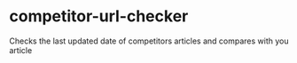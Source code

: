 # competitor-url-checker
Checks the last updated date of competitors articles and compares with you article
